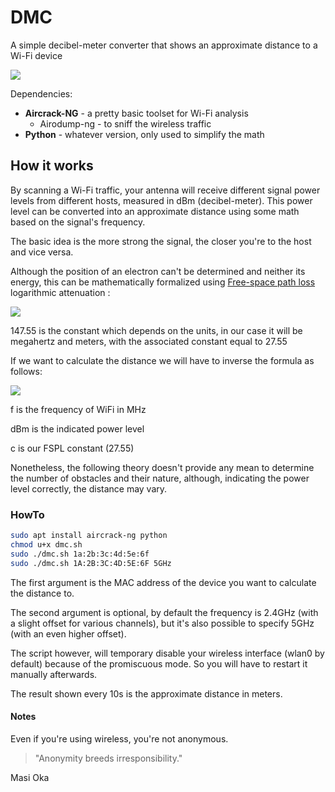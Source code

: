 # DMC
A simple decibel-meter converter that shows an approximate distance to a Wi-Fi device

![](https://raw.githubusercontent.com/cryptolok/DMC/master/logo.png)

Dependencies:
* **Aircrack-NG** - a pretty basic toolset for Wi-Fi analysis
	- Airodump-ng - to sniff the wireless traffic
* **Python** - whatever version, only used to simplify the math

## How it works

By scanning a Wi-Fi traffic, your antenna will receive different signal power levels from different hosts, measured in dBm (decibel-meter).
This power level can be converted into an approximate distance using some math based on the signal's frequency.

The basic idea is the more strong the signal, the closer you're to the host and vice versa. 

Although the position of an electron can't be determined and neither its energy, this can be mathematically formalized using [Free-space path loss](https://en.wikipedia.org/wiki/Free-space_path_loss) logarithmic attenuation :

![](https://wikimedia.org/api/rest_v1/media/math/render/svg/d67383c841df29b0a53dc71afe86ae84683232df)

147.55 is the constant which depends on the units, in our case it will be megahertz and meters, with the associated constant equal to 27.55

If we want to calculate the distance we will have to inverse the formula as follows:

![](https://raw.githubusercontent.com/cryptolok/DMC/master/formula.png)

f is the frequency of WiFi in MHz

dBm is the indicated power level

c is our FSPL constant (27.55)

Nonetheless, the following theory doesn't provide any mean to determine the number of obstacles and their nature, although, indicating the power level correctly, the distance may vary.

### HowTo

```bash
sudo apt install aircrack-ng python
chmod u+x dmc.sh
sudo ./dmc.sh 1a:2b:3c:4d:5e:6f
sudo ./dmc.sh 1A:2B:3C:4D:5E:6F 5GHz
```

The first argument is the MAC address of the device you want to calculate the distance to.

The second argument is optional, by default the frequency is 2.4GHz (with a slight offset for various channels), but it's also possible to specify 5GHz (with an even higher offset).

The script however, will temporary disable your wireless interface (wlan0 by default) because of the promiscuous mode. So you will have to restart it manually afterwards.

The result shown every 10s is the approximate distance in meters.

#### Notes

Even if you're using wireless, you're not anonymous.

> "Anonymity breeds irresponsibility."

Masi Oka
